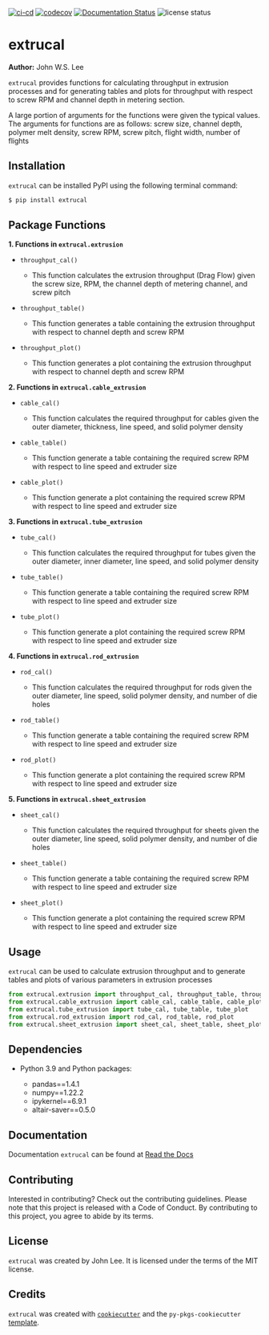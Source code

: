 [![ci-cd](https://github.com/johnwslee/extrucal/actions/workflows/ci-cd.yml/badge.svg)](https://github.com/johnwslee/extrucal/actions/workflows/ci-cd.yml)
[![codecov](https://codecov.io/gh/johnwslee/extrucal/branch/main/graph/badge.svg?token=YT37K0ESGF)](https://codecov.io/gh/johnwslee/extrucal)
[![Documentation Status](https://readthedocs.org/projects/extrucal/badge/?version=latest)](https://extrucal.readthedocs.io/en/latest/index.html)
![license status](https://img.shields.io/github/license/johnwslee/extrucal)

# extrucal

**Author:** John W.S. Lee

`extrucal` provides functions for calculating throughput in extrusion processes and for generating tables and plots for throughput with respect to screw RPM and channel depth in metering section.

A large portion of arguments for the functions were given the typical values. The arguments for functions are as follows:
 screw size, channel depth, polymer melt density, screw RPM, screw pitch, flight width, number of flights

## Installation

`extrucal` can be installed PyPI using the following terminal command:

```bash
$ pip install extrucal
```

## Package Functions

**1. Functions in `extrucal.extrusion`**

- `throughput_cal()`
  - This function calculates the extrusion throughput (Drag Flow) given the screw size, RPM, the channel depth of metering channel, and screw pitch
  
- `throughput_table()`
  - This function generates a table containing the extrusion throughput with respect to channel depth and screw RPM
  
- `throughput_plot()`
  - This function generates a plot containing the extrusion throughput with respect to channel depth and screw RPM

**2. Functions in `extrucal.cable_extrusion`**

- `cable_cal()`
  - This function calculates the required throughput for cables given the outer diameter, thickness, line speed, and solid polymer density
  
- `cable_table()`
  - This function generate a table containing the required screw RPM with respect to line speed and extruder size
  
- `cable_plot()`
  - This function generate a plot containing the required screw RPM with respect to line speed and extruder size

**3. Functions in `extrucal.tube_extrusion`**

- `tube_cal()`
  - This function calculates the required throughput for tubes given the outer diameter, inner diameter, line speed, and solid polymer density
  
- `tube_table()`
  - This function generate a table containing the required screw RPM with respect to line speed and extruder size
  
- `tube_plot()`
  - This function generate a plot containing the required screw RPM with respect to line speed and extruder size

**4. Functions in `extrucal.rod_extrusion`**

- `rod_cal()`
  - This function calculates the required throughput for rods given the outer diameter, line speed, solid polymer density, and number of die holes
  
- `rod_table()`
  - This function generate a table containing the required screw RPM with respect to line speed and extruder size
  
- `rod_plot()`
  - This function generate a plot containing the required screw RPM with respect to line speed and extruder size

**5. Functions in `extrucal.sheet_extrusion`**

- `sheet_cal()`
  - This function calculates the required throughput for sheets given the outer diameter, line speed, solid polymer density, and number of die holes
  
- `sheet_table()`
  - This function generate a table containing the required screw RPM with respect to line speed and extruder size
  
- `sheet_plot()`
  - This function generate a plot containing the required screw RPM with respect to line speed and extruder size


## Usage

`extrucal` can be used to calculate extrusion throughput and to generate tables and plots of various parameters in extrusion processes

```python
from extrucal.extrusion import throughput_cal, throughput_table, throughput_plot
from extrucal.cable_extrusion import cable_cal, cable_table, cable_plot
from extrucal.tube_extrusion import tube_cal, tube_table, tube_plot
from extrucal.rod_extrusion import rod_cal, rod_table, rod_plot
from extrucal.sheet_extrusion import sheet_cal, sheet_table, sheet_plot
```

## Dependencies

-   Python 3.9 and Python packages:

    -   pandas==1.4.1
    -   numpy==1.22.2
    -   ipykernel==6.9.1
    -   altair-saver==0.5.0

## Documentation

Documentation `extrucal` can be found at [Read the Docs](https://extrucal.readthedocs.io/en/latest/index.html)

## Contributing

Interested in contributing? Check out the contributing guidelines. Please note that this project is released with a Code of Conduct. By contributing to this project, you agree to abide by its terms.

## License

`extrucal` was created by John Lee. It is licensed under the terms of the MIT license.

## Credits

`extrucal` was created with [`cookiecutter`](https://cookiecutter.readthedocs.io/en/latest/) and the `py-pkgs-cookiecutter` [template](https://github.com/py-pkgs/py-pkgs-cookiecutter).
